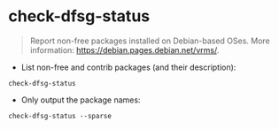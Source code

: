 # check-dfsg-status

> Report non-free packages installed on Debian-based OSes.
> More information: <https://debian.pages.debian.net/vrms/>.

- List non-free and contrib packages (and their description):

`check-dfsg-status`

- Only output the package names:

`check-dfsg-status --sparse`
